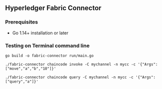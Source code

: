 ## Hyperledger Fabric Connector

### Prerequisites
- Go 1.14+ installation or later

### Testing on Terminal command line
```
go build -o fabric-connector run/main.go
```
```
./fabric-connector chaincode invoke -C mychannel -n mycc -c '{"Args":["move","a","b","10"]}'
```
```
./fabric-connector chaincode query -C mychannel -n mycc -c '{"Args":["query","a"]}'
```
